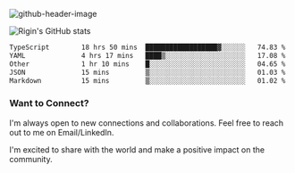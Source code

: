 
![github-header-image](https://github.com/riginoommen/riginoommen/assets/3840244/889cae65-df55-4cda-86cc-bf21bf1f2e96)

![Rigin's GitHub stats](https://github-readme-stats.vercel.app/api?username=riginoommen\&show_icons=true\&show=reviews,discussions_started,discussions_answered,prs_merged,prs_merged_percentage)


<!--START_SECTION:waka-->

```txt
TypeScript        18 hrs 50 mins  ██████████████████▓░░░░░░   74.83 %
YAML              4 hrs 17 mins   ████▒░░░░░░░░░░░░░░░░░░░░   17.08 %
Other             1 hr 10 mins    █░░░░░░░░░░░░░░░░░░░░░░░░   04.65 %
JSON              15 mins         ▒░░░░░░░░░░░░░░░░░░░░░░░░   01.03 %
Markdown          15 mins         ▒░░░░░░░░░░░░░░░░░░░░░░░░   01.02 %
```

<!--END_SECTION:waka-->

### Want to Connect?

I'm always open to new connections and collaborations. Feel free to reach out to me on Email/LinkedIn.

I'm excited to share with the world and make a positive impact on the community.
